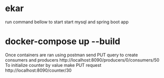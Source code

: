 # ekar
 
run command bellow to start start mysql and spring boot app
# docker-compose up --build
Once containers are ran using postman send PUT query to create consumers and producers
http://localhost:8090/producers/0/consumers/50
To initialize counter by value make PUT request 
http://localhost:8090/counter/30
